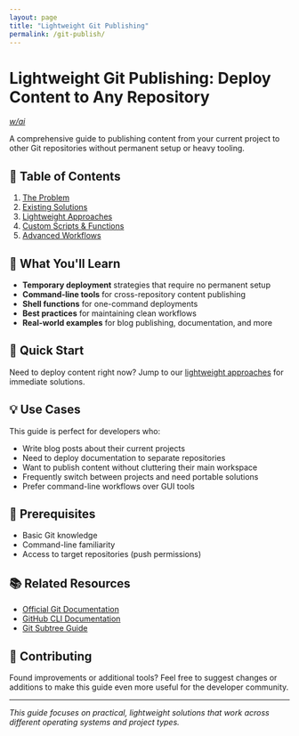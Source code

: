 ```yaml
---
layout: page
title: "Lightweight Git Publishing"
permalink: /git-publish/
---
```


# Lightweight Git Publishing: Deploy Content to Any Repository

*[w/ai](./ai/README.md)*

A comprehensive guide to publishing content from your current project to other Git repositories without permanent setup or heavy tooling.

## 📖 Table of Contents

1. [The Problem](./1-the-problem.md)
2. [Existing Solutions](./2-existing-solutions.md)
3. [Lightweight Approaches](./3-lightweight-approaches.md)
4. [Custom Scripts & Functions](./4-custom-scripts.md)
5. [Advanced Workflows](./5-advanced-workflows.md)

## 🎯 What You'll Learn

- **Temporary deployment** strategies that require no permanent setup
- **Command-line tools** for cross-repository content publishing
- **Shell functions** for one-command deployments
- **Best practices** for maintaining clean workflows
- **Real-world examples** for blog publishing, documentation, and more

## 🚀 Quick Start

Need to deploy content right now? Jump to our [lightweight approaches](./3-lightweight-approaches.md) for immediate solutions.

## 💡 Use Cases

This guide is perfect for developers who:

- Write blog posts about their current projects
- Need to deploy documentation to separate repositories
- Want to publish content without cluttering their main workspace
- Frequently switch between projects and need portable solutions
- Prefer command-line workflows over GUI tools

## 🔧 Prerequisites

- Basic Git knowledge
- Command-line familiarity
- Access to target repositories (push permissions)

## 📚 Related Resources

- [Official Git Documentation](https://git-scm.com/docs)
- [GitHub CLI Documentation](https://cli.github.com/)
- [Git Subtree Guide](https://www.atlassian.com/git/tutorials/git-subtree)

## 🤝 Contributing

Found improvements or additional tools? Feel free to suggest changes or additions to make this guide even more useful for the developer community.

---

*This guide focuses on practical, lightweight solutions that work across different operating systems and project types.* 